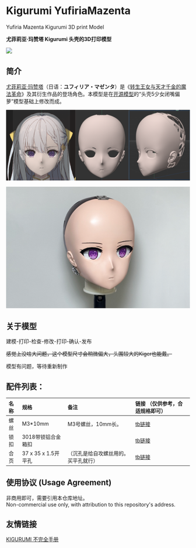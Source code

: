 # Kigurumi YufiriaMazenta

Yufiria Mazenta Kigurumi 3D print Model

**尤菲莉亚·玛赞塔 Kigurumi 头壳的3D打印模型**

![](image/010.png)

## 简介

[尤菲莉亚·玛赞塔](https://mzh.moegirl.org.cn/%E5%B0%A4%E8%8F%B2%E8%8E%89%E4%BA%9A%C2%B7%E7%8E%9B%E8%B5%9E%E5%A1%94 "尤菲莉亚·玛赞塔")（日语：**ユフィリア・マゼンタ**）是《[转生王女与天才千金的魔法革命](https://mzh.moegirl.org.cn/%E8%BD%AC%E7%94%9F%E7%8E%8B%E5%A5%B3%E4%B8%8E%E5%A4%A9%E6%89%8D%E5%8D%83%E9%87%91%E7%9A%84%E9%AD%94%E6%B3%95%E9%9D%A9%E5%91%BD "转生王女与天才千金的魔法革命")》及其衍生作品的登场角色。本模型是在[开源模型](https://github.com/vuicoo/plumKigurumi- "plumKigurumi-")的“头壳5少女闭嘴偏萝”模型基础上修改而成。

![](README_md_files/ed30fd90-d961-11ee-a882-d1d3a37760c3.jpeg?v=1\&type=image)

![](README_md_files/5eb91d30-f59b-11ee-b990-9fa0106eeabc.jpeg?v=1\&type=image)





## 关于模型

建模-打印-检查-修改-打印-确认-发布

~~感觉上没啥大问题，这个模型尺寸会稍微偏大，头围较大的Kiger也能戴。~~

模型有问题，等待重新制作

## 配件列表：

| 名称 | 规格               | 备注                 | 链接 （仅供参考，合适规格即可）                                              |
| :- | :--------------- | :----------------- | :------------------------------------------------------------ |
| 螺丝 | M3\*10mm         | M3号螺丝，10mm长。       | [tb链接](https://m.tb.cn/h.5wPe4TSVYDMAZpT?tk=TVx8WmtAywX "螺丝") |
| 锁扣 | 3018带锁铝合金箱扣      |                    | [tb链接](https://m.tb.cn/h.5Esx051lLDM0N7Z?tk=hbqzWmtzrOH "锁扣") |
| 合页 | 37 x 35 x 1.5开平孔 | （沉孔是给自攻螺丝用的。买平孔就行） | [tb链接](https://m.tb.cn/h.5wPWOMSWN3HeTXI?tk=O4csWmtzbkc "合页") |

## 使用协议 (Usage Agreement)

非商用即可，需要引用本仓库地址。\
Non-commercial use only, with attribution to this repository's address.

## 友情链接

[KIGURUMI 不完全手册](https://github.com/u-u-z/kigurumi "KIGURUMI 不完全手册")
